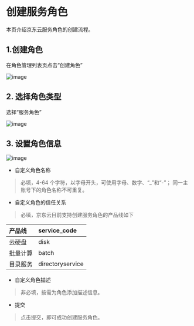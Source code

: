# 创建服务角色

本页介绍京东云服务角色的创建流程。

## 1.创建角色
在角色管理列表页点击“创建角色”

![image](../../../../../../image/IAM/RoleNew/list.png)

## 2. 选择角色类型
选择“服务角色”

![image](../../../../../../image/IAM/RoleNew/create-select.png)

## 3. 设置角色信息

![image](../../../../../../image/IAM/RoleNew/createservicerole.png)

- 自定义角色名称
> 必填，4-64 个字符，以字母开头，可使用字母、数字、“_”和“-”；
同一主账号下的角色名称不可重复。

- 自定义角色的信任关系

> 必填，京东云目前支持创建服务角色的产品线如下

| 产品线        | service_code   | 
| :--------   | :-----  | 
| 云硬盘      | disk   | 
| 批量计算        |   batch   | 
| 目录服务        |    directoryservice    |
                    

- 自定义角色描述
> 非必填，按需为角色添加描述信息。

- 提交
> 点击提交，即可成功创建服务角色。
